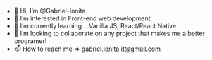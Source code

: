 - 👋 Hi, I’m @Gabriel-Ionita
- 👀 I’m interested in Front-end web development
- 🌱 I’m currently learning ...Vanilla JS, React/React Native
- 💞️ I’m looking to collaborate on any project that makes me a better programer!
- 📫 How to reach me => gabriel.ionita.it@gmail.com


<!---
Gabriel-Ionita/Gabriel-Ionita is a ✨ special ✨ repository because its `README.md` (this file) appears on your GitHub profile.
You can click the Preview link to take a look at your changes.
--->
